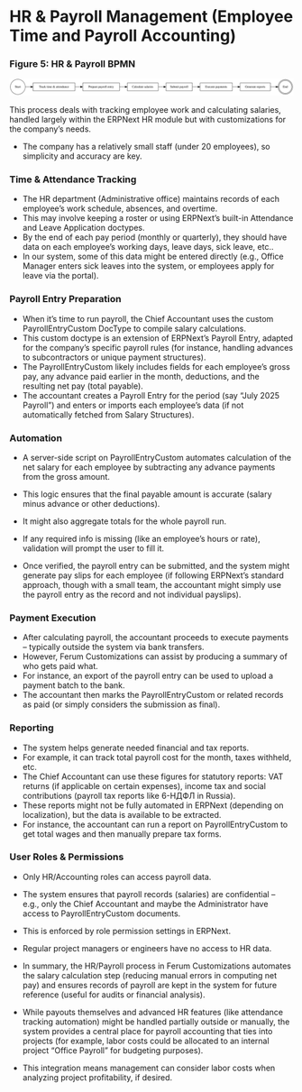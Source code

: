 # HR & Payroll Management (Employee Time and Payroll Accounting)

### Figure 5: HR & Payroll BPMN

![HR & Payroll BPMN](../images/hr_payroll_management_process.svg)

This process deals with tracking employee work and calculating salaries, handled largely within the ERPNext HR module but with customizations for the company’s needs.
- The company has a relatively small staff (under 20 employees), so simplicity and accuracy are key.

### Time & Attendance Tracking

- The HR department (Administrative office) maintains records of each employee’s work schedule, absences, and overtime.
- This may involve keeping a roster or using ERPNext’s built-in Attendance and Leave Application doctypes.
- By the  end of each pay period (monthly or quarterly), they should have data on each employee’s working days, leave days, sick leave, etc..
- In our system, some of this data might be entered directly (e.g., Office Manager enters sick leaves into the system, or employees apply for leave via the portal).

### Payroll Entry Preparation

- When it’s time to run payroll, the Chief Accountant uses the custom PayrollEntryCustom DocType to compile salary calculations.
- This custom doctype is an extension of ERPNext’s Payroll Entry, adapted for the company’s specific payroll rules (for instance, handling advances to subcontractors or unique payment structures).
- The PayrollEntryCustom likely includes fields for each employee’s gross pay, any advance paid earlier in the month, deductions, and the resulting net pay (total payable).
- The accountant creates a Payroll Entry for the period (say “July 2025 Payroll”) and enters or imports each employee’s data (if not automatically fetched from Salary Structures).

### Automation

- A server-side script on PayrollEntryCustom automates calculation of the net salary for each employee by subtracting any advance payments from the gross amount.
- This logic ensures that the final payable amount is accurate (salary minus advance or other deductions).
- It might also aggregate totals for the whole payroll run.
- If any required info is missing (like an employee’s hours or rate), validation will prompt the user to fill it.

- Once verified, the payroll entry can be submitted, and the system might generate pay slips for each employee (if following ERPNext’s standard approach, though with a small team, the accountant might simply use the payroll entry as the record and not individual payslips).

### Payment Execution

- After calculating payroll, the accountant proceeds to execute payments – typically outside the system via bank transfers.
- However, Ferum Customizations can assist by producing a summary of who gets paid what.
- For instance, an export of the payroll entry can be used to upload a payment batch to the bank.
- The accountant then marks the PayrollEntryCustom or related records as paid (or simply considers the submission as final).

### Reporting

- The system helps generate needed financial and tax reports.
- For example, it can track total payroll cost for the month, taxes withheld, etc.
- The Chief Accountant can use these figures for statutory reports: VAT returns (if applicable on certain expenses), income tax and social contributions (payroll tax reports like 6-НДФЛ in Russia).
- These reports might not be fully automated in ERPNext (depending on localization), but the data is available to be extracted.
- For instance, the accountant can run a report on PayrollEntryCustom to get total wages and then manually prepare tax forms.

### User Roles & Permissions

- Only HR/Accounting roles can access payroll data.
- The system ensures that payroll records (salaries) are confidential – e.g., only the Chief Accountant and maybe the Administrator have access to PayrollEntryCustom documents.
- This is enforced by role permission settings in ERPNext.
- Regular project managers or engineers have no access to HR data.

- In summary, the HR/Payroll process in Ferum Customizations automates the salary calculation step (reducing manual errors in computing net pay) and ensures records of payroll are kept in the system for future reference (useful for audits or financial analysis).
- While payouts themselves and advanced HR features (like attendance tracking automation) might be handled partially outside or manually, the system provides a central place for payroll accounting that ties into projects (for example, labor costs could be allocated to an internal project “Office Payroll” for budgeting purposes).
- This integration means management can consider labor costs when analyzing project profitability, if desired.
